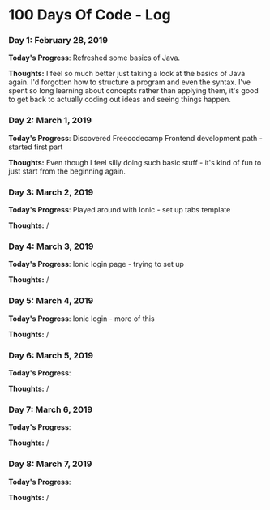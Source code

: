 # 100 Days Of Code - Log

### Day 1: February 28, 2019 

**Today's Progress**: Refreshed some basics of Java.

**Thoughts:** I feel so much better just taking a look at the basics of Java again. I'd forgotten how to structure a program and even the syntax. I've spent so long learning about concepts rather than applying them, it's good to get back to actually coding out ideas and seeing things happen.

### Day 2: March 1, 2019
**Today's Progress**: Discovered Freecodecamp Frontend development path - started first part

**Thoughts:** Even though I feel silly doing such basic stuff - it's kind of fun to just start from the beginning again.


### Day 3:  March 2, 2019
**Today's Progress**: Played around with Ionic - set up tabs template

**Thoughts:** 
/

### Day 4:  March 3, 2019
**Today's Progress**: Ionic login page - trying to set up

**Thoughts:** 
/

### Day 5:  March 4, 2019
**Today's Progress**: Ionic login - more of this

**Thoughts:** 
/

### Day 6:  March 5, 2019
**Today's Progress**: 

**Thoughts:** 
/

### Day 7:  March 6, 2019
**Today's Progress**: 

**Thoughts:** 
/

### Day 8:  March 7, 2019
**Today's Progress**: 

**Thoughts:** 
/